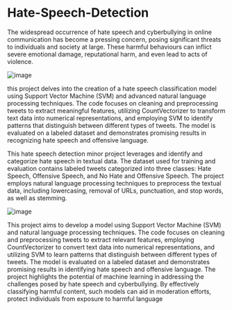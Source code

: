 # Hate-Speech-Detection
The widespread occurrence of hate speech and cyberbullying in online communication has become a pressing concern, posing significant threats to individuals and society at large. These harmful behaviours can inflict severe emotional damage, reputational harm, and even lead to acts of violence. 

![image](https://github.com/HarshadVortex/Hate-Speech-Detection/assets/164507622/d480a554-6c37-43ad-9dd0-417edea2899a)


this project delves into the creation of a hate speech classification model using Support Vector Machine (SVM) and advanced natural language processing techniques. The code focuses on cleaning and preprocessing tweets to extract meaningful features, utilizing CountVectorizer to transform text data into numerical representations, and employing SVM to identify patterns that distinguish between different types of tweets. The model is evaluated on a labeled dataset and demonstrates promising results in recognizing hate speech and offensive language.







This hate speech detection minor project leverages and identify and categorize hate speech in textual data. The dataset used for training and evaluation contains labeled tweets categorized into three classes: Hate Speech, Offensive Speech, and No Hate and Offensive Speech. The project employs natural language processing techniques to preprocess the textual data, including lowercasing, removal of URLs, punctuation, and stop words, as well as stemming.


![image](https://github.com/HarshadVortex/Hate-Speech-Detection/assets/164507622/3cc8a127-dcd4-4e7c-85eb-199e064b8a39)


This project aims to develop a model using Support Vector Machine (SVM) and natural language processing techniques. The code focuses on cleaning and preprocessing tweets to extract relevant features, employing CountVectorizer to convert text data into numerical representations, and utilizing SVM to learn patterns that distinguish between different types of tweets. The model is evaluated on a labeled dataset and demonstrates promising results in identifying hate speech and offensive language.
The project highlights the potential of machine learning in addressing the challenges posed by hate speech and cyberbullying. By effectively classifying harmful content, such models can aid in moderation efforts, protect individuals from exposure to harmful language
